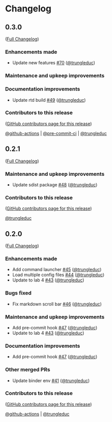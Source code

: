 # Changelog

<!-- <START NEW CHANGELOG ENTRY> -->

## 0.3.0

([Full Changelog](https://github.com/trungleduc/jupyter_app_launcher/compare/v0.2.1...ff8e92cf6b96be1dabe8c256f1b36527b4f3dfc1))

### Enhancements made

- Update new features [#70](https://github.com/trungleduc/jupyter_app_launcher/pull/70) ([@trungleduc](https://github.com/trungleduc))

### Maintenance and upkeep improvements

### Documentation improvements

- Update rtd build [#49](https://github.com/trungleduc/jupyter_app_launcher/pull/49) ([@trungleduc](https://github.com/trungleduc))

### Contributors to this release

([GitHub contributors page for this release](https://github.com/trungleduc/jupyter_app_launcher/graphs/contributors?from=2023-11-25&to=2024-10-05&type=c))

[@github-actions](https://github.com/search?q=repo%3Atrungleduc%2Fjupyter_app_launcher+involves%3Agithub-actions+updated%3A2023-11-25..2024-10-05&type=Issues) | [@pre-commit-ci](https://github.com/search?q=repo%3Atrungleduc%2Fjupyter_app_launcher+involves%3Apre-commit-ci+updated%3A2023-11-25..2024-10-05&type=Issues) | [@trungleduc](https://github.com/search?q=repo%3Atrungleduc%2Fjupyter_app_launcher+involves%3Atrungleduc+updated%3A2023-11-25..2024-10-05&type=Issues)

<!-- <END NEW CHANGELOG ENTRY> -->

## 0.2.1

([Full Changelog](https://github.com/trungleduc/jupyter_app_launcher/compare/v0.2.0...f13e6b58a283946d7652a2126fb5006854ffaf46))

### Maintenance and upkeep improvements

- Update sdist package [#48](https://github.com/trungleduc/jupyter_app_launcher/pull/48) ([@trungleduc](https://github.com/trungleduc))

### Contributors to this release

([GitHub contributors page for this release](https://github.com/trungleduc/jupyter_app_launcher/graphs/contributors?from=2023-11-25&to=2023-11-25&type=c))

[@trungleduc](https://github.com/search?q=repo%3Atrungleduc%2Fjupyter_app_launcher+involves%3Atrungleduc+updated%3A2023-11-25..2023-11-25&type=Issues)

## 0.2.0

([Full Changelog](https://github.com/trungleduc/jupyter_app_launcher/compare/v0.1.7...ea391b57ac0b2ae8865c6027fc0f1da5e277a849))

### Enhancements made

- Add command launcher [#45](https://github.com/trungleduc/jupyter_app_launcher/pull/45) ([@trungleduc](https://github.com/trungleduc))
- Load multiple config files [#44](https://github.com/trungleduc/jupyter_app_launcher/pull/44) ([@trungleduc](https://github.com/trungleduc))
- Update to lab 4 [#43](https://github.com/trungleduc/jupyter_app_launcher/pull/43) ([@trungleduc](https://github.com/trungleduc))

### Bugs fixed

- Fix markdown scroll bar [#46](https://github.com/trungleduc/jupyter_app_launcher/pull/46) ([@trungleduc](https://github.com/trungleduc))

### Maintenance and upkeep improvements

- Add pre-commit hook [#47](https://github.com/trungleduc/jupyter_app_launcher/pull/47) ([@trungleduc](https://github.com/trungleduc))
- Update to lab 4 [#43](https://github.com/trungleduc/jupyter_app_launcher/pull/43) ([@trungleduc](https://github.com/trungleduc))

### Documentation improvements

- Add pre-commit hook [#47](https://github.com/trungleduc/jupyter_app_launcher/pull/47) ([@trungleduc](https://github.com/trungleduc))

### Other merged PRs

- Update binder env [#41](https://github.com/trungleduc/jupyter_app_launcher/pull/41) ([@trungleduc](https://github.com/trungleduc))

### Contributors to this release

([GitHub contributors page for this release](https://github.com/trungleduc/jupyter_app_launcher/graphs/contributors?from=2023-08-23&to=2023-11-25&type=c))

[@github-actions](https://github.com/search?q=repo%3Atrungleduc%2Fjupyter_app_launcher+involves%3Agithub-actions+updated%3A2023-08-23..2023-11-25&type=Issues) | [@trungleduc](https://github.com/search?q=repo%3Atrungleduc%2Fjupyter_app_launcher+involves%3Atrungleduc+updated%3A2023-08-23..2023-11-25&type=Issues)
